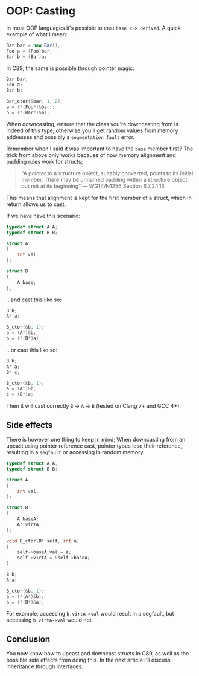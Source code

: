 # OOP: Casting

In most OOP languages it's possible to cast `base <-> derived`. A quick example
of what I mean:

```csharp
Bar bar = new Bar();
Foo a = (Foo)bar;
Bar b = (Bar)a;
```

In C89, the same is possible through pointer magic:

```c
Bar bar;
Foo a;
Bar b;

Bar_ctor(&bar, 1, 2);
a = (*(Foo*)&bar);
b = (*(Bar*)&a);
```

When downcasting, ensure that the class you're downcasting from is indeed of
this type, otherwise you'll get random values from memory addresses and
possibly a `segmentation fault` error.

Remember when I said it was important to have the `base` member first? The
trick from above only works because of how memory alignment and padding rules
work for structs;

> "A pointer to a structure object, suitably converted, points to its initial
> member. There may be unnamed padding within a structure object, but not at
> its beginning" — WG14/N1256 Section 6.7.2.1.13

This means that alignment is kept for the first member of a struct, which in
return allows us to cast.

If we have have this scenario:

```c
typedef struct A A;
typedef struct B B;

struct A
{
    int val;
};

struct B
{
    A base;
};
```

...and cast this like so:

```c
B b;
A* a;

B_ctor(&b, 1);
a = (A*)&b;
b = (*(B*)a);
```

...or cast this like so:

```c
B b;
A* a;
B* c;

B_ctor(&b, 1);
a = (A*)&b;
c = (B*)a;
```

Then it will cast correctly `B` -> `A` -> `B` (tested on Clang 7+ and GCC 4+).

## Side effects

There is however one thing to keep in mind; When downcasting from an upcast
using pointer reference cast, pointer types lose their reference, resulting in
a `segfault` or accessing in random memory.

```c
typedef struct A A;
typedef struct B B;

struct A
{
    int val;
};

struct B
{
    A baseA;
    A* virtA;
};

void B_ctor(B* self, int a)
{
    self->baseA.val = a;
    self->virtA = &self->baseA;
}
```

```c
B b;
A a;

B_ctor(&b, 1);
a = (*(A*)&b);
b = (*(B*)&a);
```

For example, accessing `b.virtA->val` would result in a segfault, but
accessing `b.virtA->val` would not.

## Conclusion

You now know how to upcast and downcast structs in C89, as well as the possible
side effects from doing this. In the next article I'll discuss inheritance
through interfaces.
